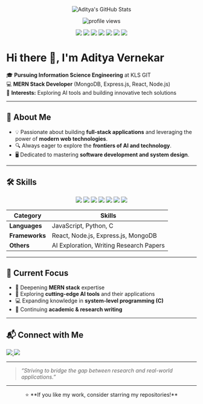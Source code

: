 <!-- Profile Banner -->
<p align="center">
  <img src="https://github-readme-stats.vercel.app/api?username=adityav99&show_icons=true&theme=dark&hide_border=true&count_private=true" alt="Aditya's GitHub Stats" />
</p>

<!-- Profile Views -->
<p align="center">
  <img src="https://komarev.com/ghpvc/?username=adityav99&label=Profile%20views&color=0e75b6&style=flat" alt="profile views" />
</p>

<!-- Tech Stack Banner -->
<p align="center">
  <img src="https://img.shields.io/badge/JavaScript-F7DF1E?style=for-the-badge&logo=javascript&logoColor=black" />
  <img src="https://img.shields.io/badge/React-20232A?style=for-the-badge&logo=react&logoColor=61DAFB" />
  <img src="https://img.shields.io/badge/Node.js-339933?style=for-the-badge&logo=nodedotjs&logoColor=white" />
  <img src="https://img.shields.io/badge/Express.js-000000?style=for-the-badge&logo=express&logoColor=white" />
  <img src="https://img.shields.io/badge/MongoDB-47A248?style=for-the-badge&logo=mongodb&logoColor=white" />
  <img src="https://img.shields.io/badge/Python-3776AB?style=for-the-badge&logo=python&logoColor=white" />
  <img src="https://img.shields.io/badge/C-00599C?style=for-the-badge&logo=c&logoColor=white" />
</p>

# Hi there 👋, I'm Aditya Vernekar

🎓 **Pursuing Information Science Engineering** at KLS GIT  
💻 **MERN Stack Developer** (MongoDB, Express.js, React, Node.js)  
📝 **Interests:** Exploring AI tools and building innovative tech solutions

---

## 🚀 About Me

- 💡 Passionate about building **full-stack applications** and leveraging the power of **modern web technologies**.
- 🔍 Always eager to explore the **frontiers of AI and technology**.
- 🖥 Dedicated to mastering **software development and system design**.

---

## 🛠️ Skills

<p align="center">
  <img src="https://img.shields.io/badge/JavaScript-F7DF1E?style=for-the-badge&logo=javascript&logoColor=black" />
  <img src="https://img.shields.io/badge/React-20232A?style=for-the-badge&logo=react&logoColor=61DAFB" />
  <img src="https://img.shields.io/badge/Node.js-339933?style=for-the-badge&logo=nodedotjs&logoColor=white" />
  <img src="https://img.shields.io/badge/Express.js-000000?style=for-the-badge&logo=express&logoColor=white" />
  <img src="https://img.shields.io/badge/MongoDB-47A248?style=for-the-badge&logo=mongodb&logoColor=white" />
  <img src="https://img.shields.io/badge/Python-3776AB?style=for-the-badge&logo=python&logoColor=white" />
  <img src="https://img.shields.io/badge/C-00599C?style=for-the-badge&logo=c&logoColor=white" />
</p>

| Category       | Skills |
|----------------|--------|
| **Languages**  | JavaScript, Python, C |
| **Frameworks** | React, Node.js, Express.js, MongoDB |
| **Others**     | AI Exploration, Writing Research Papers |

---

## 🌱 Current Focus

- 🚀 Deepening **MERN stack** expertise  
- 🤖 Exploring **cutting-edge AI tools** and their applications  
- 💻 Expanding knowledge in **system-level programming (C)**  
- 📝 Continuing **academic & research writing**  

---

## 📬 Connect with Me

<p align="left">
<a href="https://www.linkedin.com/in/aditya-vernekar99" target="_blank">
  <img src="https://img.shields.io/badge/LinkedIn-%230077B5.svg?&style=for-the-badge&logo=linkedin&logoColor=white" />
</a>
<a href="https://www.instagram.com/adityavernekar" target="_blank">
  <img src="https://img.shields.io/badge/Instagram-%23E4405F.svg?&style=for-the-badge&logo=instagram&logoColor=white" />
</a>
</p>

---

> *“Striving to bridge the gap between research and real-world applications.”*

---

<p align="center">
  ⭐ **If you like my work, consider starring my repositories!**
</p>
